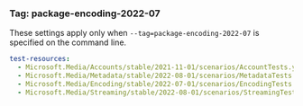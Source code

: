### Tag: package-encoding-2022-07

These settings apply only when `--tag=package-encoding-2022-07` is specified on the command line.

``` yaml $(tag) == 'package-encoding-2022-07'
test-resources:
  - Microsoft.Media/Accounts/stable/2021-11-01/scenarios/AccountTests.yaml
  - Microsoft.Media/Metadata/stable/2022-08-01/scenarios/MetadataTests.yaml
  - Microsoft.Media/Encoding/stable/2022-07-01/scenarios/EncodingTests.yaml
  - Microsoft.Media/Streaming/stable/2022-08-01/scenarios/StreamingTests.yaml

```